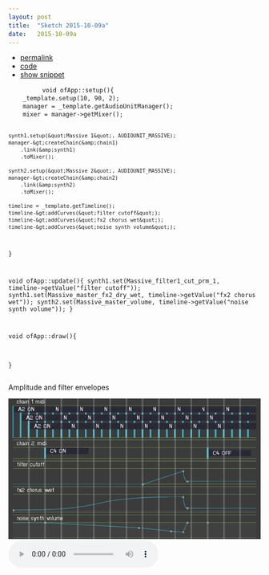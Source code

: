 ```yaml
---
layout: post
title:  "Sketch 2015-10-09a"
date:   2015-10-09a
---
```

<div class="code">
    <ul>
		<li><a href="{% post_url 2015-10-09a-sketch %}">permalink</a></li>
		<li><a href="https://github.com/dailysketches/sketches-2015-10/tree/master/2015-10-09a">code</a></li>
		<li><a href="#" class="snippet-button">show snippet</a></li>
	</ul>
    <pre class="snippet">
        <code class="cpp">void ofApp::setup(){
    _template.setup(10, 90, 2);
    manager = _template.getAudioUnitManager();
    mixer = manager-&gt;getMixer();

    synth1.setup(&quot;Massive 1&quot;, AUDIOUNIT_MASSIVE);
    manager-&gt;createChain(&amp;chain1)
        .link(&amp;synth1)
        .toMixer();

    synth2.setup(&quot;Massive 2&quot;, AUDIOUNIT_MASSIVE);
    manager-&gt;createChain(&amp;chain2)
        .link(&amp;synth2)
        .toMixer();

    timeline = _template.getTimeline();
    timeline-&gt;addCurves(&quot;filter cutoff&quot;);
    timeline-&gt;addCurves(&quot;fx2 chorus wet&quot;);
    timeline-&gt;addCurves(&quot;noise synth volume&quot;);
}

void ofApp::update(){
    synth1.set(Massive_filter1_cut_prm_1, timeline-&gt;getValue(&quot;filter cutoff&quot;));
    synth1.set(Massive_master_fx2_dry_wet, timeline-&gt;getValue(&quot;fx2 chorus wet&quot;));
    synth2.set(Massive_master_volume, timeline-&gt;getValue(&quot;noise synth volume&quot;));
}

void ofApp::draw(){
    
}</code>
    </pre>
</div>
<p class="description">Amplitude and filter envelopes</p>
<p>
	<img src="https://github.com/dailysketches/sketches-2015-10/blob/master/2015-10-09a/bin/data/out/2015-10-09a.png?raw=true" alt="Sketch 2015-10-09a">
	<audio controls>
		<source src="https://github.com/dailysketches/sketches-2015-10/blob/master/2015-10-09a/bin/data/out/2015-10-09a.mp3?raw=true" type="audio/mpeg">
		Your browser does not support the audio element.
	</audio>
</p>

